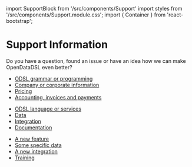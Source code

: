import SupportBlock from '/src/components/Support'
import styles from '/src/components/Support.module.css';
import { Container } from 'react-bootstrap';

Support Information
===================

Do you have a question, found an issue or have an idea how we can make OpenDataDSL even better?

<Container className={styles.datablock}>
    <SupportBlock header="Questions" title="I have a question about" img="/img/questions.jpg">
    <ul>
        <li><a href="https://stackoverflow.com/questions/tagged/odsl" target="_blank" rel="noopener noreferrer">ODSL grammar or programming</a></li>
        <li><a href="mailto:info@opendatadsl.com" target="_blank" rel="noopener noreferrer">Company or corporate information</a></li>
        <li><a href="mailto:info@opendatadsl.com" target="_blank" rel="noopener noreferrer">Pricing</a></li>
        <li><a href="mailto:info@opendatadsl.com" target="_blank" rel="noopener noreferrer">Accounting, invoices and payments</a></li>
    </ul>
    </SupportBlock>
    <SupportBlock header="Issues" title="I have found an issue" img="/img/issues.jpg">
    <ul>
        <li><a href="https://stackoverflow.com/questions/tagged/odsl" target="_blank" rel="noopener noreferrer">ODSL language or services</a></li>
        <li><a href="mailto:info@opendatadsl.com" target="_blank" rel="noopener noreferrer">Data</a></li>
        <li><a href="mailto:info@opendatadsl.com" target="_blank" rel="noopener noreferrer">Integration</a></li>
        <li><a href="mailto:info@opendatadsl.com" target="_blank" rel="noopener noreferrer">Documentation</a></li>
    </ul>
    </SupportBlock>
    <SupportBlock header="Enhancements" title="I would like" img="/img/enhancements.jpg">
    <ul>
        <li><a href="https://stackoverflow.com/questions/tagged/odsl" target="_blank" rel="noopener noreferrer">A new feature</a></li>
        <li><a href="mailto:info@opendatadsl.com" target="_blank" rel="noopener noreferrer">Some specific data</a></li>
        <li><a href="mailto:info@opendatadsl.com" target="_blank" rel="noopener noreferrer">A new integration</a></li>
        <li><a href="mailto:info@opendatadsl.com" target="_blank" rel="noopener noreferrer">Training</a></li>
    </ul>
    </SupportBlock>
</Container>
